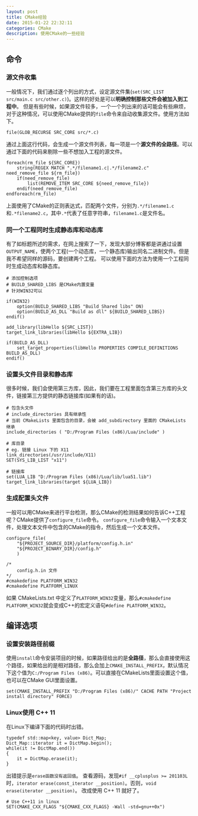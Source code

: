 ```yaml
---
layout: post
title: CMake经验
date: 2015-01-22 22:32:11
categories: CMake
description: 使用CMake的一些经验
---
```



## 命令

### 源文件收集
一般情况下，我们通过逐个列出的方式，设定源文件集(`set(SRC_LIST src/main.c src/other.c)`)。这样的好处是可以**明确控制那些文件会被加入到工程中**。
但是有些时候，如果源文件较多，一个一个列出来的话可能会有些麻烦，对于这种情况，可以使用CMake提供的`file`命令来自动收集源文件。使用方法如下。

```
file(GLOB_RECURSE SRC_CORE src/*.c)
```
通过上面这行代码，会生成一个源文件列表，每一项是一个**源文件的全路径**。可以通过下面的代码来剔除一些不想加入工程的源文件。

```
foreach(rm_file ${SRC_CORE})
	string(REGEX MATCH ".*/filename1.c|.*/filename2.c" need_remove_file ${rm_file})
	if(need_remove_file)
		list(REMOVE_ITEM SRC_CORE ${need_remove_file})
	endif(need_remove_file)
endforeach(rm_file)
```
上面使用了CMake的正则表达式，匹配两个文件，分别为`.*/filename1.c`和`.*filename2.c`，其中`.*`代表了任意字符串，`filename1.c`是文件名。


### 同一个工程同时生成静态库和动态库
有了如标题所述的需求，在网上搜索了一下，发现大部分博客都是讲通过设置`OUTPUT_NAME`，使两个工程(一个动态库，一个静态库)输出同名二进制文件。但是我不希望同样的源码，要创建两个工程。
可以使用下面的方法为使用一个工程同时生成动态库和静态库。

```
# 添加控制选项
# BUILD_SHARED_LIBS 是CMake内置变量
# 针对WIN32可以

if(WIN32)
	option(BUILD_SHARED_LIBS "Build Shared libs" ON)
	option(BUILD_AS_DLL "Build as dll" ${BUILD_SHARED_LIBS})
endif()

add_library(libHello ${SRC_LIST})
target_link_libraries(libHello ${EXTRA_LIB})

if(BUILD_AS_DLL)
	set_target_properties(libHello PROPERTIES COMPILE_DEFINITIONS BUILD_AS_DLL)
endif()
```


### 设置头文件目录和静态库
很多时候，我们会使用第三方库，因此，我们要在工程里面包含第三方库的头文件，链接第三方提供的静态链接库(如果有的话)。

```
# 包含头文件
# include_directories 具有继承性
# 当前 CMakeLists 里面包含的目录，会被 add_subdirectory 里面的 CMakeLists 继承
include_directories ( "D:/Program Files (x86)/Lua/include" )

# 库目录
# eg. 链接 Linux 下的 X11
link_directories(/usr/include/X11)
SET(SYS_LIB_LIST "x11")

# 链接库
set(LUA_LIB "D:/Program Files (x86)/Lua/lib/lua51.lib")
target_link_libraries(target ${LUA_LIB})
```

### 生成配置头文件
一般可以用CMake来进行平台检测，那么CMake的检测结果如何告诉C++工程呢？CMake提供了`configure_file`命令。
`configure_file`命令输入一个文本文件，处理文本文件中包含的CMake的指令，然后生成一个文本文件。

```
configure_file(
	"${PROJECT_SOURCE_DIR}/platform/config.h.in"
	"${PROJECT_BINARY_DIR}/config.h"
	)
```

```
/*
	config.h.in 文件
*/
#cmakedefine PLATFORM_WIN32
#cmakedefine PLATFORM_LINUX
```
如果 CMakeLists.txt 中定义了`PLATFORM_WIN32`变量，那么`#cmakedefine PLATFORM_WIN32`就会变成C++的宏定义语句`#define PLATFORM_WIN32`。

## 编译选项

### 设置安装路径前缀
使用`install`命令安装项目的时候，如果路径给出的是**全路径**，那么会直接使用这个路径，如果给出的是相对路径，那么会加上`CMAKE_INSTALL_PREFIX`，默认情况下这个值为`C:/Program Files (x86)`。可以直接在CMakeLists里面设置这个值，也可以在CMake GUI里面设置。

```
set(CMAKE_INSTALL_PREFIX "D:/Program Files (x86)/" CACHE PATH "Project install directory" FORCE)
```

### Linux使用 C++ 11
在Linux下编译下面的代码时出错。

```
typedef std::map<key, value> Dict_Map;
Dict_Map::iterator it = DictMap.begin();
while(it != DictMap.end())
{
	it = DictMap.erase(it);
}
```
出错提示是`erase函数没有返回值`。
查看源码，发现`#if __cplusplus >= 201103L`时，`iterator erase(const_iterator __position)`。否则，`void erase(iterator __position)`。
改成使用 C++ 11 就好了。

```
# Use C++11 in linux
SET(CMAKE_CXX_FLAGS "${CMAKE_CXX_FLAGS} -Wall -std=gnu++0x")
```